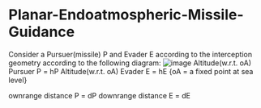 # Planar-Endoatmospheric-Missile-Guidance

Consider a Pursuer(missile) P and Evader E according to the interception geometry according to the following diagram:
![image](https://user-images.githubusercontent.com/86003669/210012410-5225b244-c085-4498-a38c-44cbca16a706.png)
Altitude(w.r.t. oA) Pursuer P = hP
Altitude(w.r.t. oA) Evader E = hE
{oA = a fixed point at sea level}

ownrange distance P = dP 
downrange distance E = dE

